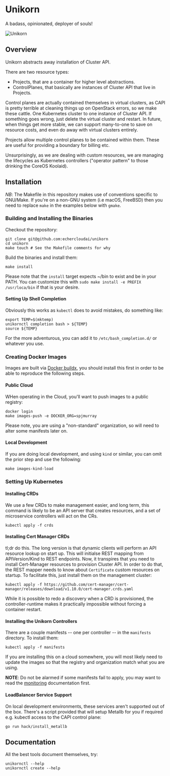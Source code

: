 # Unikorn

A badass, opinionated, deployer of souls!

![Unikorn](https://i.stack.imgur.com/EzZiD.png)

## Overview

Unikorn abstracts away installation of Cluster API.

There are two resource types:

* Projects, that are a container for higher level abstractions.
* ControlPlanes, that basically are instances of Cluster API that live in Projects.

Control planes are actually contained themselves in virtual clusters, as CAPI is pretty terrible at cleaning things up on OpenStack errors, so we make these cattle.
One Kubernetes cluster to one instance of Cluster API.
If something goes wrong, just delete the virtual cluster and restart.
In future, when things get more stable, we can support many-to-one to save on resource costs, and even do away with virtual clusters entirely.

Projects allow multiple control planes to be contained within them.
These are useful for providing a boundary for billing etc.

Unsurprisingly, as we are dealing with custom resources, we are managing the lifecycles as Kubernetes controllers ("operator pattern" to those drinking the CoreOS Koolaid).

## Installation

_NB_: The Makefile in this repository makes use of conventions specific to GNU/Make.  If you're on a non-GNU system (i.e macOS, FreeBSD) then you need to replace `make` in the examples below with `gmake`.

### Building and Installing the Binaries

Checkout the repository:

```shell
git clone git@github.com:echercloudai/unikorn
cd unikorn
make touch # See the Makefile comments for why
```

Build the binaries and install them:

```shell
make install
```

Please note that the `install` target expects ~/bin to exist and be in your PATH.
You can customize this with `sudo make install -e PREFIX /usr/loca/bin` if that is your desire.

#### Setting Up Shell Completion

Obviously this works as `kubectl` does to avoid mistakes, do something like:

```shell
export TEMP=$(mktemp)
unikornctl completion bash > ${TEMP}
source ${TEMP}
```

For the more adventurous, you can add it to `/etc/bash_completion.d/` or whatever you use.

### Creating Docker Images

Images are built via [Docker buildx](https://docs.docker.com/build/buildx/install/), you should install this first in order to be able to reproduce the following steps.

#### Public Cloud

WHen operating in the Cloud, you'll want to push images to a public registry:

```shell
docker login
make images-push -e DOCKER_ORG=spjmurray
```

Please note, you are using a "non-standard" organization, so will need to alter some manifests later on.

#### Local Development

If you are doing local development, and using `kind` or similar, you can omit the prior step and use the following:

```shell
make images-kind-load
```

### Setting Up Kubernetes

#### Installing CRDs

We use a few CRDs to make management easier, and long term, this command is likely to be
an API server that creates resources, and a set of microservice controllers will act on
the CRs.

```shell
kubectl apply -f crds
```

#### Installing Cert Manager CRDs

tl;dr do this.
The long version is that dynamic clients will perform an API resource lookup on start up.
This will initialse REST mapping from APIVersion/Kind to REST endpoints.
Now, it transpires that you need to install Cert-Manager resources to provision Cluster API.
In order to do that, the REST mapper needs to know about `Certificate` custom resources on startup.
To facilitate this, just install them on the management cluster:

```shell
kubectl apply -f https://github.com/cert-manager/cert-manager/releases/download/v1.10.0/cert-manager.crds.yaml
```

While it is possible to redo a discovery when a CRD is provisioned, the controller-runtime makes it practically impossible without forcing a container restart.

#### Installing the Unikorn Controllers

There are a couple manifests -- one per controller -- in the `manifests` directory.
To install them:

```shell
kubectl apply -f manifests
```

If you are installing this on a cloud somewhere, you will most likely need to update the images so that the registry and organization match what you are using.

**NOTE**: Do not be alarmed if some manifests fail to apply, you may want to read the [monitoring](docs/monitoring.md) documentation first.

#### LoadBalancer Service Support

On local development environments, these services aren't supported out of the box.
There's a script provided that will setup Metallb for you if required e.g. kubectl access to the CAPI control plane:

```shell
go run hack/install_metallb
```

## Documentation

All the best tools document themselves, try:

```shell
unikornctl --help
unikornctl create --help
```
